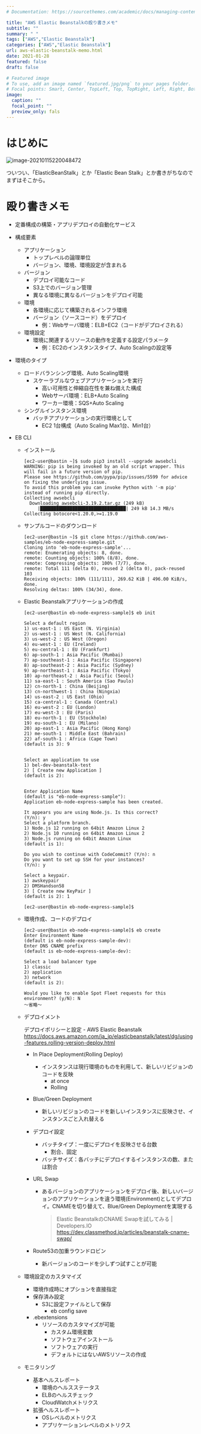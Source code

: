 ```yaml
---
# Documentation: https://sourcethemes.com/academic/docs/managing-content/

title: "AWS Elastic Beanstalkの殴り書きメモ"
subtitle: ""
summary: " "
tags: ["AWS","Elastic Beanstalk"]
categories: ["AWS","Elastic Beanstalk"]
url: aws-elastic-beanstalk-memo.html
date: 2021-01-28
featured: false
draft: false

# Featured image
# To use, add an image named `featured.jpg/png` to your pages folder.
# Focal points: Smart, Center, TopLeft, Top, TopRight, Left, Right, BottomLeft, Bottom, BottomRight.
image:
  caption: ""
  focal_point: ""
  preview_only: fals
---
```




# はじめに

![image-20210115220048472](image-20210115220048472.png)

ついつい、「ElasticBeanStalk」とか「Elastic Bean Stalk」とか書きがちなのでまずはそこから。

# 殴り書きメモ

- 定番構成の構築・アプリデプロイの自動化サービス

- 構成要素

  - アプリケーション
    - トップレベルの論理単位
    - バージョン、環境、環境設定が含まれる
  - バージョン
    - デプロイ可能なコード
    - S3上でのバージョン管理
    - 異なる環境に異なるバージョンをデプロイ可能
  - 環境
    - 各環境に応じて構築されるインフラ環境
    - バージョン（ソースコード）をデプロイ
      - 例：Webサーバ環境：ELB+EC2（コードがデプロイされる）
  - 環境設定
    - 環境に関連するリソースの動作を定義する設定パラメータ
      - 例：EC2のインスタンスタイプ、Auto Scalingの設定等

- 環境のタイプ

  - ロードバランシング環境、Auto Scaling環境
    - スケーラブルなウェブアプリケーションを実行
      - 高い可用性と伸縮自在性を兼ね備えた構成
      - Webサーバ環境：ELB+Auto Scaling
      - ワーカー環境：SQS+Auto Scaling
  - シングルインスタンス環境
    - バッチアプリケーションの実行環境として
      - EC2 1台構成（Auto Scaling Max1台、Min1台）

- EB CLI

  - インストール

    ```
    [ec2-user@bastin ~]$ sudo pip3 install --upgrade awsebcli
    WARNING: pip is being invoked by an old script wrapper. This will fail in a future version of pip.
    Please see https://github.com/pypa/pip/issues/5599 for advice on fixing the underlying issue.
    To avoid this problem you can invoke Python with '-m pip' instead of running pip directly.
    Collecting awsebcli
      Downloading awsebcli-3.19.2.tar.gz (249 kB)
         |████████████████████████████████| 249 kB 14.3 MB/s 
    Collecting botocore<1.20.0,>=1.19.0
    
    ```

  - サンプルコードのダウンロード

    ```
    [ec2-user@bastin ~]$ git clone https://github.com/aws-samples/eb-node-express-sample.git
    Cloning into 'eb-node-express-sample'...
    remote: Enumerating objects: 8, done.
    remote: Counting objects: 100% (8/8), done.
    remote: Compressing objects: 100% (7/7), done.
    remote: Total 111 (delta 0), reused 2 (delta 0), pack-reused 103
    Receiving objects: 100% (111/111), 269.62 KiB | 496.00 KiB/s, done.
    Resolving deltas: 100% (34/34), done.
    ```

  - Elastic Beanstalkアプリケーションの作成

    ```
    [ec2-user@bastin eb-node-express-sample]$ eb init
    
    Select a default region
    1) us-east-1 : US East (N. Virginia)
    2) us-west-1 : US West (N. California)
    3) us-west-2 : US West (Oregon)
    4) eu-west-1 : EU (Ireland)
    5) eu-central-1 : EU (Frankfurt)
    6) ap-south-1 : Asia Pacific (Mumbai)
    7) ap-southeast-1 : Asia Pacific (Singapore)
    8) ap-southeast-2 : Asia Pacific (Sydney)
    9) ap-northeast-1 : Asia Pacific (Tokyo)
    10) ap-northeast-2 : Asia Pacific (Seoul)
    11) sa-east-1 : South America (Sao Paulo)
    12) cn-north-1 : China (Beijing)
    13) cn-northwest-1 : China (Ningxia)
    14) us-east-2 : US East (Ohio)
    15) ca-central-1 : Canada (Central)
    16) eu-west-2 : EU (London)
    17) eu-west-3 : EU (Paris)
    18) eu-north-1 : EU (Stockholm)
    19) eu-south-1 : EU (Milano)
    20) ap-east-1 : Asia Pacific (Hong Kong)
    21) me-south-1 : Middle East (Bahrain)
    22) af-south-1 : Africa (Cape Town)
    (default is 3): 9
    
    
    Select an application to use
    1) bel-dev-beanstalk-test
    2) [ Create new Application ]
    (default is 2): 
    
    
    Enter Application Name
    (default is "eb-node-express-sample"): 
    Application eb-node-express-sample has been created.
    
    It appears you are using Node.js. Is this correct?
    (Y/n): y
    Select a platform branch.
    1) Node.js 12 running on 64bit Amazon Linux 2
    2) Node.js 10 running on 64bit Amazon Linux 2
    3) Node.js running on 64bit Amazon Linux
    (default is 1): 
    
    Do you wish to continue with CodeCommit? (Y/n): n
    Do you want to set up SSH for your instances?
    (Y/n): y
    
    Select a keypair.
    1) awskeypair
    2) DMSHandson58
    3) [ Create new KeyPair ]
    (default is 2): 1
    
    [ec2-user@bastin eb-node-express-sample]$ 
    
    ```

  - 環境作成、コードのデプロイ

    ```
    [ec2-user@bastin eb-node-express-sample]$ eb create
    Enter Environment Name
    (default is eb-node-express-sample-dev): 
    Enter DNS CNAME prefix
    (default is eb-node-express-sample-dev): 
    
    Select a load balancer type
    1) classic
    2) application
    3) network
    (default is 2): 
    
    Would you like to enable Spot Fleet requests for this environment? (y/N): N
    ～省略～
    ```

    

  - デプロイメント

    デプロイポリシーと設定 - AWS Elastic Beanstalk https://docs.aws.amazon.com/ja_jp/elasticbeanstalk/latest/dg/using-features.rolling-version-deploy.html

    - In Place Deployment(Rolling Deploy)

      - インスタンスは現行環境のものを利用して、新しいリビジョンのコードを反映
        - at once
        - Rolling

    - Blue/Green Deployment

      - 新しいリビジョンのコードを新しいインスタンスに反映させ、インスタンスごと入れ替える

    - デプロイ設定

      - バッチタイプ：一度にデプロイを反映させる台数
        - 割合、固定
      - バッチサイズ：各バッチにデプロイするインスタンスの数、または割合

    - URL Swap

      - あるバージョンのアプリケーションをデプロイ後、新しいバージョンのアプリケーションを違う環境(Environment)としてデプロイ。CNAMEを切り替えて、Blue/Green Deploymentを実現する

        > Elastic BeanstalkのCNAME Swapを試してみる | Developers.IO https://dev.classmethod.jp/articles/beanstalk-cname-swap/

    - Route53の加重ラウンドロビン

      - 新バージョンのコードを少しずつ試すことが可能

      

  - 環境設定のカスタマイズ

    - 環境作成時にオプションを直接指定
    - 保存済み設定
      - S3に設定ファイルとして保存
        - eb config save
    - .ebextensions
      - リソースのカスタマイズが可能
        - カスタム環境変数
        - ソフトウェアインストール
        - ソフトウェアの実行
        - デフォルトにはないAWSリソースの作成

  - モニタリング

    - 基本ヘルスレポート
      - 環境のヘルスステータス
      - ELBのヘルスチェック
      - CloudWatchメトリクス
    - 拡張ヘルスレポート
      - OSレベルのメトリクス
      - アプリケーションレベルのメトリクス































​	













